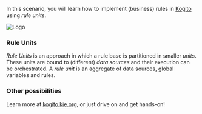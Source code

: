 In this scenario, you will learn how to implement (business) rules in [Kogito](https://kogito.kie.org) using _rule units_.

![Logo](/openshift/assets/middleware/middleware-kogito/logo.png)

### Rule Units

_Rule Units_ is an approach in which a rule base is partitioned in smaller _units_. These units are bound to (different) _data sources_ and their execution can be orchestrated. A _rule unit_ is an aggregate of data sources, global variables and rules.


### Other possibilities

Learn more at [kogito.kie.org](https://kogito.kie.org), or just drive on and get hands-on!
